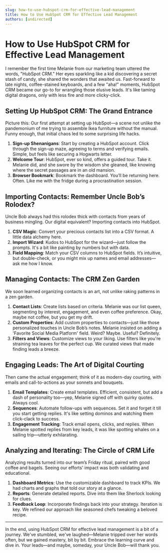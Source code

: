 ```yaml
---
slug: how-to-use-hubspot-crm-for-effective-lead-management
title: How to Use HubSpot CRM for Effective Lead Management
authors: [undirected]
---
```


# How to Use HubSpot CRM for Effective Lead Management

I remember the first time Melanie from our marketing team uttered the words, "HubSpot CRM." Her eyes sparkling like a kid discovering a secret stash of candy, she shared the wonders that awaited us. Fast-forward to late nights, coffee-stained keyboards, and a few "aha!" moments, HubSpot CRM became our go-to for wrangling those elusive leads. It's like taming digital dragons, only with less fire and more clicky-click.

## Setting Up HubSpot CRM: The Grand Entrance

Picture this: Our first attempt at setting up HubSpot—a scene not unlike the pandemonium of me trying to assemble Ikea furniture without the manual. Funny enough, that initial chaos led to some surprising life hacks.

1. **Sign-up Shenanigans**: Start by creating a HubSpot account. Click through the sign-up maze, agreeing to terms and verifying emails. Simple, but feels like securing a Hogwarts letter.
2. **Welcome Tour**: HubSpot, ever so kind, offers a guided tour. Take it. Melanie did, and she swore by the wisdom she gleaned, like knowing where the secret passages are in an old mansion.
3. **Browser Bookmark**: Bookmark the dashboard. You’ll be returning here. Often. Like me with the fridge during a procrastination session.

## Importing Contacts: Remember Uncle Bob’s Rolodex?

Uncle Bob always had this rolodex thick with contacts from years of business mingling. Our digital equivalent? Importing contacts into HubSpot.

1. **CSV Magic**: Convert your precious contacts list into a CSV format. A little data alchemy here.
2. **Import Wizard**: Kudos to HubSpot for the wizard—just follow the prompts. It's a bit like painting by numbers but with data.
3. **Field Mapping**: Match your CSV columns to HubSpot fields. It’s intuitive, but double-check, or you might mix up names and email addresses—ask me how I know. 

## Managing Contacts: The CRM Zen Garden

We soon learned organizing contacts is an art, not unlike raking patterns in a zen garden. 

1. **Contact Lists**: Create lists based on criteria. Melanie was our list queen, segmenting by interest, engagement, and even coffee preference. Okay, maybe not coffee, but you get my drift.
2. **Custom Properties**: Add custom properties to contacts—just like those personalized touches in Uncle Bob’s notes. Melanie insisted on adding a 'Favorite Social Media Platform' field. Weird? Maybe. Useful? Definitely.
3. **Filters and Views**: Customize views to your liking. Use filters like you're straining tea leaves for the perfect cup. We curated views that made finding leads a breeze.

## Engaging Leads: The Art of Digital Courting

Then came the actual engagement; think of it as modern-day courting, with emails and call-to-actions as your sonnets and bouquets.

1. **Email Templates**: Create email templates. Efficient, consistent, but add a dash of personality too—yep, Melanie signed off with quirky quotes. Always cool.
2. **Sequences**: Automate follow-ups with sequences. Set it and forget it till you start getting replies. It's like setting dominos and watching them click-clack to success.
3. **Engagement Tracking**: Track email opens, clicks, and replies. When Melanie spotted replies from key leads, it was like spotting whales on a sailing trip—utterly exhilarating.

## Analyzing and Iterating: The Circle of CRM Life

Analyzing results turned into our team’s Friday ritual, paired with good coffee and bagels. Seeing our efforts' impact was both validating and educational.

1. **Dashboard Metrics**: Use the customizable dashboard to track KPIs. We had charts and graphs that told our story at a glance.
2. **Reports**: Generate detailed reports. Dive into them like Sherlock looking for clues.
3. **Feedback Loop**: Incorporate findings back into your strategy. Iteration is key. We refined our approach like seasoned chefs tweaking a beloved recipe.

---

In the end, using HubSpot CRM for effective lead management is a bit of a journey. We've stumbled, we've laughed—Melanie tripped over her words often, but we gained mastery, bit by bit. Embrace the learning curve and dive in. Your leads—and maybe, someday, your Uncle Bob—will thank you.